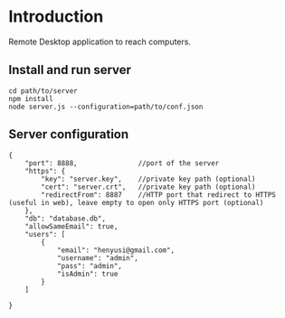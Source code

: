 # Introduction
Remote Desktop application to reach computers.


## Install and run server
```
cd path/to/server
npm install
node server.js --configuration=path/to/conf.json
```

## Server configuration


```
{
    "port": 8888,               //port of the server
	"https": {
		"key": "server.key",    //private key path (optional)
		"cert": "server.crt",   //private key path (optional)
		"redirectFrom": 8887    //HTTP port that redirect to HTTPS (useful in web), leave empty to open only HTTPS port (optional)
	},
    "db": "database.db",
    "allowSameEmail": true,
    "users": [
        {
            "email": "henyusi@gmail.com",
            "username": "admin",
            "pass": "admin",
            "isAdmin": true
        }
    ]
    
}
```
